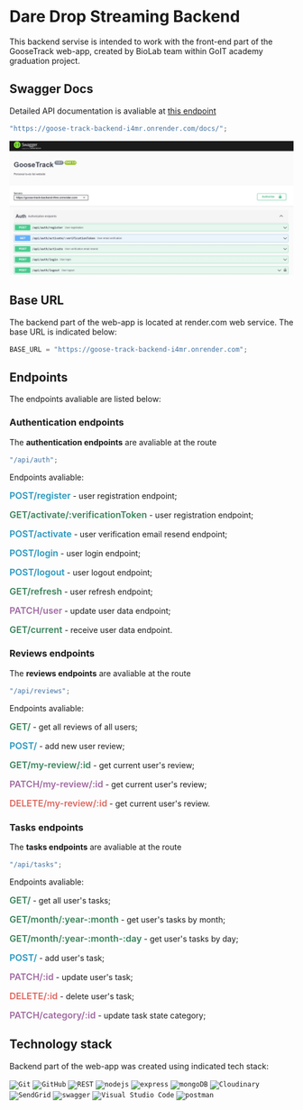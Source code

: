 # Dare Drop Streaming Backend

This backend servise is intended to work with the front-end part of the GooseTrack web-app, created by BioLab team within GoIT academy graduation project.

## Swagger Docs

Detailed API documentation is avaliable at [this endpoint](https://goose-track-backend-i4mr.onrender.com/docs/)

```javascript
"https://goose-track-backend-i4mr.onrender.com/docs/";
```

![Swagger photo](./public/assets/01_readme_swagger.jpg)

## Base URL

The backend part of the web-app is located at render.com web service.
The base URL is indicated below:

```javascript
BASE_URL = "https://goose-track-backend-i4mr.onrender.com";
```

## Endpoints

The endpoints avaliable are listed below:

### Authentication endpoints

The **authentication endpoints** are avaliable at the route

```javascript
"/api/auth";
```

Endpoints avaliable:

  <p><span style="color:#2596be; font-size:16px; font-weight: 600;">POST/register</span> - user registration endpoint;</p>
  <p><span style="color:#39835a; font-size:16px; font-weight: 600;">GET/activate/:verificationToken</span> - user registration endpoint;</p>
  <p><span style="color:#2596be; font-size:16px; font-weight: 600;">POST/activate</span> - user verification email resend endpoint;</p>
  <p><span style="color:#2596be; font-size:16px; font-weight: 600;">POST/login</span> - user login endpoint;</p>
  <p><span style="color:#2596be; font-size:16px; font-weight: 600;">POST/logout</span> - user logout endpoint;</p>
  <p><span style="color:#39835a; font-size:16px; font-weight: 600;">GET/refresh</span> - user refresh endpoint;</p>
  <p><span style="color:#a06aa2; font-size:16px; font-weight: 600;">PATCH/user</span> - update user data endpoint;</p>
  <p><span style="color:#39835a; font-size:16px; font-weight: 600;">GET/current</span> - receive user data endpoint.</p>

### Reviews endpoints

The **reviews endpoints** are avaliable at the route

```javascript
"/api/reviews";
```

Endpoints avaliable:

  <p><span style="color:#39835a; font-size:16px; font-weight: 600;">GET/</span> - get all reviews of all users;</p>
  <p><span style="color:#2596be; font-size:16px; font-weight: 600;">POST/</span> - add new user review;</p>
  <p><span style="color:#39835a; font-size:16px; font-weight: 600;">GET/my-review/:id</span> - get current user's review;</p>
  <p><span style="color:#a06aa2; font-size:16px; font-weight: 600;">PATCH/my-review/:id</span> - get current user's review;</p>
  <p><span style="color:#df655d; font-size:16px; font-weight: 600;">DELETE/my-review/:id</span> - get current user's review.</p>

### Tasks endpoints

The **tasks endpoints** are avaliable at the route

```javascript
"/api/tasks";
```

Endpoints avaliable:

  <p><span style="color:#39835a; font-size:16px; font-weight: 600;">GET/</span> - get all user's tasks;</p>
  <p><span style="color:#39835a; font-size:16px; font-weight: 600;">GET/month/:year-:month</span> - get user's tasks by month;</p>
  <p><span style="color:#39835a; font-size:16px; font-weight: 600;">GET/month/:year-:month-:day</span> - get user's tasks by day;</p>
  <p><span style="color:#2596be; font-size:16px; font-weight: 600;">POST/</span> - add user's task;</p>
  <p><span style="color:#a06aa2; font-size:16px; font-weight: 600;">PATCH/:id</span> - update user's task;</p>
  <p><span style="color:#df655d; font-size:16px; font-weight: 600;">DELETE/:id</span> - delete user's task;</p>
  <p><span style="color:#a06aa2; font-size:16px; font-weight: 600;">PATCH/category/:id</span> - update task state category;</p>

## Technology stack

Backend part of the web-app was created using indicated tech stack:

<code><img height="50" src="https://user-images.githubusercontent.com/25181517/192108372-f71d70ac-7ae6-4c0d-8395-51d8870c2ef0.png" alt="Git" title="Git" /></code>
<code><img height="50" src="https://user-images.githubusercontent.com/25181517/192108374-8da61ba1-99ec-41d7-80b8-fb2f7c0a4948.png" alt="GitHub" title="GitHub" /></code>
<code><img height="50" src="https://user-images.githubusercontent.com/25181517/192107858-fe19f043-c502-4009-8c47-476fc89718ad.png" alt="REST" title="REST" /></code>
<code><img height="50" src="https://user-images.githubusercontent.com/25181517/183568594-85e280a7-0d7e-4d1a-9028-c8c2209e073c.png" alt="nodejs" title="NodeJS" /></code>
<code><img height="50" src="https://user-images.githubusercontent.com/25181517/183859966-a3462d8d-1bc7-4880-b353-e2cbed900ed6.png" alt="express" title="Express" /></code>
<code><img height="50" src="https://user-images.githubusercontent.com/25181517/182884177-d48a8579-2cd0-447a-b9a6-ffc7cb02560e.png" alt="mongoDB" title="mongoDB" /></code>
<code><img height="50" src="https://avatars.githubusercontent.com/u/1460763?s=200&v=4" alt="Cloudinary" title="Cloudinary" /></code>
<code><img height="50" src="https://avatars.githubusercontent.com/u/181234?s=200&v=4" alt="SendGrid" title="SendGrid" /></code>
<code><img height="50" src="https://user-images.githubusercontent.com/25181517/186711335-a3729606-5a78-4496-9a36-06efcc74f800.png" alt="swagger" title="Swagger" /></code>
<code><img height="50" src="https://user-images.githubusercontent.com/25181517/192108891-d86b6220-e232-423a-bf5f-90903e6887c3.png" alt="Visual Studio Code" title="Visual Studio Code" /></code>
<code><img height="50" src="https://user-images.githubusercontent.com/25181517/192109061-e138ca71-337c-4019-8d42-4792fdaa7128.png" alt="postman" title="Postman" /></code>
